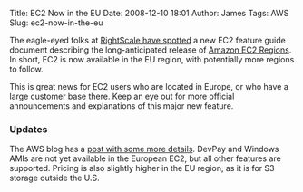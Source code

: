 Title: EC2 Now in the EU
Date: 2008-12-10 18:01
Author: James
Tags: AWS
Slug: ec2-now-in-the-eu

The eagle-eyed folks at [RightScale have spotted][] a new EC2 feature
guide document describing the long-anticipated release of [Amazon EC2
Regions][]. In short, EC2 is now available in the EU region, with
potentially more regions to follow.

This is great news for EC2 users who are located in Europe, or who have
a large customer base there. Keep an eye out for more official
announcements and explanations of this major new feature.

### Updates

The AWS blog has a [post with some more details][]. DevPay and Windows
AMIs are not yet available in the European EC2, but all other features
are supported. Pricing is also slightly higher in the EU region, as it
is for S3 storage outside the U.S.

  [RightScale have spotted]: http://blog.rightscale.com/2008/12/09/amazon-launches-in-europe/
  [Amazon EC2 Regions]: http://developer.amazonwebservices.com/connect/entry.jspa?externalID=1927&categoryID=100
  [post with some more details]: http://aws.typepad.com/aws/2008/12/amazon-ec2-crosses-the-atlantic.html
